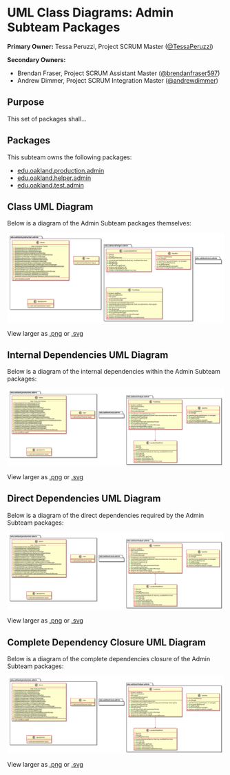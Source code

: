 # UML Class Diagrams: Admin Subteam Packages

**Primary Owner:** Tessa Peruzzi, Project SCRUM Master ([@TessaPeruzzi](https://github.com/TessaPeruzzi/))

**Secondary Owners:**

- Brendan Fraser, Project SCRUM Assistant Master ([@brendanfraser597](https://github.com/brendanfraser597/))
- Andrew Dimmer, Project SCRUM Integration Master ([@andrewdimmer](https://github.com/andrewdimmer/))

## Purpose

This set of packages shall...

## Packages

This subteam owns the following packages:

- [edu.oakland.production.admin](production)
- [edu.oakland.helper.admin](helper)
- [edu.oakland.test.admin](test)

## Class UML Diagram

Below is a diagram of the Admin Subteam packages themselves:

![Admin Subteam packages](./AdminPackages.svg)

View larger as [.png](./AdminPackages.png) or [.svg](./AdminPackages.svg)

## Internal Dependencies UML Diagram

Below is a diagram of the internal dependencies within the Admin Subteam packages:

![Admin Subteam packages Internal Dependencies](./AdminPackages_InternalDependencies.svg)

View larger as [.png](./AdminPackages_InternalDependencies.png) or [.svg](./AdminPackages_InternalDependencies.svg)

## Direct Dependencies UML Diagram

Below is a diagram of the direct dependencies required by the Admin Subteam packages:

![Admin Subteam packages Direct Dependencies](./AdminPackages_DirectDependencies.svg)

View larger as [.png](./AdminPackages_DirectDependencies.png) or [.svg](./AdminPackages_DirectDependencies.svg)

## Complete Dependency Closure UML Diagram

Below is a diagram of the complete dependencies closure of the Admin Subteam packages:

![Admin Subteam packages Dependency Closure](./AdminPackages_Closure.svg)

View larger as [.png](./AdminPackages_Closure.png) or [.svg](./AdminPackages_Closure.svg)
